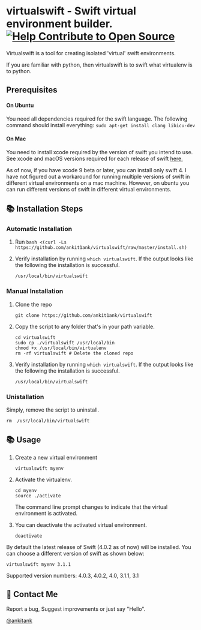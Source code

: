 # virtualswift - Swift virtual environment builder. [![Help Contribute to Open Source](https://www.codetriage.com/ankit1ank/virtualswift/badges/users.svg)](https://www.codetriage.com/ankit1ank/virtualswift)

Virtualswift is a tool for creating isolated 'virtual' swift environments.

If you are familiar with python, then virtualswift is to swift what virtualenv is to python.

## Prerequisites

#### On Ubuntu
You need all dependencies required for the swift language.
The following command should install everything:
`sudo apt-get install clang libicu-dev`

#### On Mac
You need to install xcode required by the version of swift you intend to use.
See xcode and macOS versions required for each release of swift [here.](https://swift.org/download/#using-downloads)

As of now, if you have xcode 9 beta or later, you can install only swift 4. I have not figured out a workaround for running multiple versions of swift in different virtual environments on a mac machine. However, on ubuntu you can run different versions of swift in different virtual environments.

## 📚 Installation Steps

### Automatic Installation

1. Run `bash <(curl -Ls https://github.com/ankit1ank/virtualswift/raw/master/install.sh)`

2. Verify installation by running `which virtualswift`. If the output looks like the following the installation is successful.

	```
	/usr/local/bin/virtualswift
	```

### Manual Installation

1. Clone the repo

	```
	git clone https://github.com/ankit1ank/virtualswift
	```

2. Copy the script to any folder that's in your path variable.

	```
	cd virtualswift
	sudo cp ./virtualswift /usr/local/bin
	chmod +x /usr/local/bin/virtualenv
	rm -rf virtualswift # Delete the cloned repo
	```
3.  Verify installation by running `which virtualswift`. If the output looks like the following the installation is successful.

	```
	/usr/local/bin/virtualswift
	```
	
### Unistallation

Simply, remove the script to uninstall.

```
rm 	/usr/local/bin/virtualswift
```

## 📚 Usage
1. Create a new virtual environment

	```
	virtualswift myenv
	```

2. Activate the virtualenv.

	```
	cd myenv
	source ./activate
	```

	The command line prompt changes to indicate that the virtual 	environment is activated.

3. You can deactivate the activated virtual environment.

	```deactivate```

By default the latest release of Swift (4.0.2 as of now) will be installed. You can choose a different version of swift as shown below:

```virtualswift myenv 3.1.1```

Supported version numbers: 4.0.3, 4.0.2, 4.0, 3.1.1, 3.1

## 👥 Contact Me
Report a bug, Suggest improvements or just say "Hello".

  [@ankitank](https://twitter.com/ankitank)
